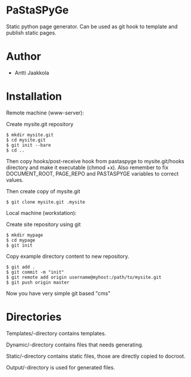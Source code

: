 PaStaSPyGe
==========

Static python page generator. Can be used as git hook to template and publish static pages.


Author
======
* Antti Jaakkola


Installation
============

Remote machine (www-server):

Create mysite.git repository

    $ mkdir mysite.git
    $ cd mysite.git
    $ git init --bare
    $ cd ..

Then copy hooks/post-receive hook from pastaspyge to mysite.git/hooks
directory and make it executable (chmod +x). Also remember to fix
DOCUMENT\_ROOT, PAGE\_REPO and PASTASPYGE variables to correct values.

Then create copy of mysite.git

    $ git clone mysite.git .mysite

Local machine (workstation):

Create site repository using git

    $ mkdir mypage
    $ cd mypage
    $ git init

Copy example directory content to new repository.

    $ git add .
    $ git commit -m "init"
    $ git remote add origin username@myhost:/path/to/mysite.git
    $ git push origin master

Now you have very simple git based "cms"


Directories
===========
Templates/-directory contains templates.

Dynamic/-directory contains files that needs generating.

Static/-directory contains static files, those are directly copied to 
docroot.

Output/-directory is used for generated files.

